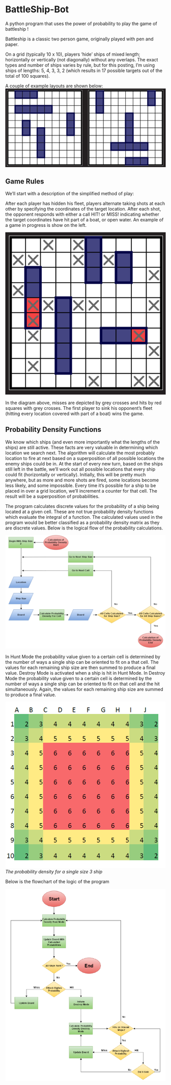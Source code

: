 # BattleShip-Bot
A python program that uses the power of probability to play the game of battleship !

Battleship is a classic two person game, originally played with pen and paper.

On a grid (typically 10 x 10), players ’hide’ ships of mixed length; horizontally or vertically (not diagonally) without any overlaps. The exact types and number of ships varies by rule, but for this posting, I’m using ships of lengths: 5, 4, 3, 3, 2 (which results in 17 possible targets out of the total of 100 squares).

A couple of example layouts are shown below:
![Architecture Image](https://github.com/MainakRoy93/BattleShip-Bot/blob/master/Images/2020-02-02_15h57_12.png?raw=true "Optional Title")

## Game Rules
We’ll start with a description of the simplified method of play:

After each player has hidden his fleet, players alternate taking shots at each other by specifying the coordinates of the target location. After each shot, the opponent responds with either a call HIT! or MISS! indicating whether the target coordinates have hit part of a boat, or open water. An example of a game in progress is show on the left.

![Architecture Image](https://github.com/MainakRoy93/BattleShip-Bot/blob/master/Images/2020-02-02_16h07_35.png?raw=true "Optional Title")

In the diagram above, misses are depicted by grey crosses and hits by red squares with grey crosses. The first player to sink his opponent’s fleet (hitting every location covered with part of a boat) wins the game.

## Probability Density Functions
We know which ships (and even more importantly what the lengths of the ships) are still active. These facts are very valuable in determining which location we search next. The algorithm will calculate the most probably location to fire at next based on a superposition of all possible locations the enemy ships could be in. At the start of every new turn, based on the ships still left in the battle, we’ll work out all possible locations that every ship could fit (horizontally or vertically). Initially, this will be pretty much anywhere, but as more and more shots are fired, some locations become less likely, and some impossible. Every time it’s possible for a ship to be placed in over a grid location, we’ll increment a counter for that cell. The result will be a superposition of probabilities.

The program calculates discrete values for the probability of a ship being located at a given cell. These are not true probability density functions which evaluate the integral of a function. The calculated values used in the program would be better classified as a probability density matrix as they are discrete values. Below is the logical flow of the probability calculations.

![Architecture Image](https://github.com/MainakRoy93/BattleShip-Bot/blob/master/Images/2020-02-15_17h36_23.png?raw=true "Optional Title")

In Hunt Mode the probability value given to a certain cell is determined by the number of ways a single ship can be oriented to fit on a that cell. The values for each remaining ship size are then summed to produce a final value. Destroy Mode is activated when a ship is hit in Hunt Mode. In Destroy Mode the probability value given to a certain cell is determined by the number of ways a single ship can be oriented to fit on that cell and the hit simultaneously. Again, the values for each remaining ship size are summed to produce a final value.

![Architecture Image](https://github.com/MainakRoy93/BattleShip-Bot/blob/master/Images/2020-02-15_17h39_45.png?raw=true "RAW")
*The probability density for a single size 3 ship*

Below is the flowchart of the logic of the program

![Architecture Image](https://github.com/MainakRoy93/BattleShip-Bot/blob/master/Images/2020-02-02_16h23_38.png?raw=true "Optional Title")
